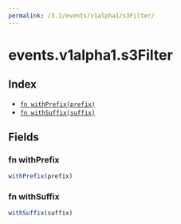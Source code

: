 ```yaml
---
permalink: /3.1/events/v1alpha1/s3Filter/
---
```


# events.v1alpha1.s3Filter



## Index

* [`fn withPrefix(prefix)`](#fn-withprefix)
* [`fn withSuffix(suffix)`](#fn-withsuffix)

## Fields

### fn withPrefix

```ts
withPrefix(prefix)
```



### fn withSuffix

```ts
withSuffix(suffix)
```

